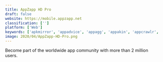 ```yaml
---
title: AppZapp HD Pro
draft: false 
website: https://mobile.appzapp.net
classification: ['']
platform: ['Web']
keywords: ['apkmirror', 'appadvice', 'appagg', 'appakin', 'appcrawlr', 'apprecs', 'appstream', 'apple_sliced', 'appszito', 'fossdroid', 'jazzmyapp', 'magicube', 'phoneview', 'softpedia', 'theappstore.org', 'wiseapp']
image: 2020/04/AppZapp-HD-Pro.png
---
```

Become part of the worldwide app community with more than 2 million users.
